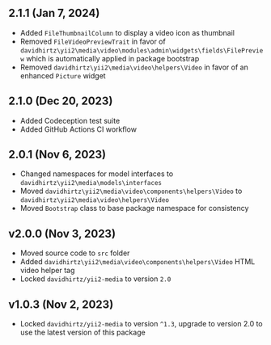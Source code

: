 ## 2.1.1 (Jan 7, 2024)

- Added `FileThumbnailColumn` to display a video icon as thumbnail
- Removed `FileVideoPreviewTrait` in favor of `davidhirtz\yii2\media\video\modules\admin\widgets\fields\FilePreview`
  which is automatically applied in package bootstrap
- Removed `davidhirtz\yii2\media\video\helpers\Video` in favor of an enhanced `Picture` widget

## 2.1.0 (Dec 20, 2023)

- Added Codeception test suite
- Added GitHub Actions CI workflow

## 2.0.1 (Nov 6, 2023)

- Changed namespaces for model interfaces to `davidhirtz\yii2\media\models\interfaces`
- Moved `davidhirtz\yii2\media\video\components\helpers\Video` to `davidhirtz\yii2\media\video\helpers\Video`
- Moved `Bootstrap` class to base package namespace for consistency

## v2.0.0 (Nov 3, 2023)

- Moved source code to `src` folder
- Added `davidhirtz\yii2\media\video\components\helpers\Video` HTML video helper tag
- Locked `davidhirtz/yii2-media` to version `2.0`

## v1.0.3 (Nov 2, 2023)

- Locked `davidhirtz/yii2-media` to version `^1.3`, upgrade to version 2.0 to use the latest version of this package